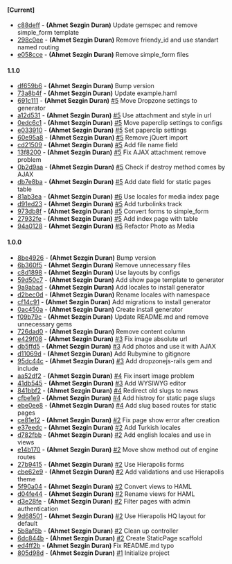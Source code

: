 
#### [Current]
 * [c88deff](../../commit/c88deff) - __(Ahmet Sezgin Duran)__ Update gemspec and remove simple_form template
 * [298c0ee](../../commit/298c0ee) - __(Ahmet Sezgin Duran)__ Remove friendy_id and use standart named routing
 * [e058cce](../../commit/e058cce) - __(Ahmet Sezgin Duran)__ Remove simple_form files

#### 1.1.0
 * [df659b6](../../commit/df659b6) - __(Ahmet Sezgin Duran)__ Bump version
 * [73a8b4f](../../commit/73a8b4f) - __(Ahmet Sezgin Duran)__ Update example.haml
 * [691c111](../../commit/691c111) - __(Ahmet Sezgin Duran)__ [#5](../../issues/5) Move Dropzone settings to generator
 * [a12d531](../../commit/a12d531) - __(Ahmet Sezgin Duran)__ [#5](../../issues/5) Use attachment and style in url
 * [0edc6c1](../../commit/0edc6c1) - __(Ahmet Sezgin Duran)__ [#5](../../issues/5) Move paperclip settings to configs
 * [e033910](../../commit/e033910) - __(Ahmet Sezgin Duran)__ [#5](../../issues/5) Set paperclip settings
 * [60e95a8](../../commit/60e95a8) - __(Ahmet Sezgin Duran)__ [#5](../../issues/5) Remove jQuert import
 * [cd21509](../../commit/cd21509) - __(Ahmet Sezgin Duran)__ [#5](../../issues/5) Add file name field
 * [13f8200](../../commit/13f8200) - __(Ahmet Sezgin Duran)__ [#5](../../issues/5) Fix AJAX attachment remove problem
 * [0b2d9aa](../../commit/0b2d9aa) - __(Ahmet Sezgin Duran)__ [#5](../../issues/5) Check if destroy method comes by AJAX
 * [db7e8ba](../../commit/db7e8ba) - __(Ahmet Sezgin Duran)__ [#5](../../issues/5) Add date field for static pages table
 * [81ab3ea](../../commit/81ab3ea) - __(Ahmet Sezgin Duran)__ [#6](../../issues/6) Use locales for media index page
 * [d91ed23](../../commit/d91ed23) - __(Ahmet Sezgin Duran)__ [#5](../../issues/5) Add turbolinks track
 * [973db8f](../../commit/973db8f) - __(Ahmet Sezgin Duran)__ [#5](../../issues/5) Convert forms to simple_form
 * [27932fe](../../commit/27932fe) - __(Ahmet Sezgin Duran)__ [#5](../../issues/5) Add index page with table
 * [94a0128](../../commit/94a0128) - __(Ahmet Sezgin Duran)__ [#5](../../issues/5) Refactor Photo as Media

#### 1.0.0
 * [8be4926](../../commit/8be4926) - __(Ahmet Sezgin Duran)__ Bump version
 * [6b360f5](../../commit/6b360f5) - __(Ahmet Sezgin Duran)__ Remove unnecessary files
 * [c8d1898](../../commit/c8d1898) - __(Ahmet Sezgin Duran)__ Use layouts by configs
 * [59d50c7](../../commit/59d50c7) - __(Ahmet Sezgin Duran)__ Add show page template to generator
 * [9a9abad](../../commit/9a9abad) - __(Ahmet Sezgin Duran)__ Add locales to install generator
 * [d2bec0d](../../commit/d2bec0d) - __(Ahmet Sezgin Duran)__ Rename locales with namespace
 * [cf14c91](../../commit/cf14c91) - __(Ahmet Sezgin Duran)__ Add migrations to install generator
 * [0ac450a](../../commit/0ac450a) - __(Ahmet Sezgin Duran)__ Create install generator
 * [f09b79c](../../commit/f09b79c) - __(Ahmet Sezgin Duran)__ Update README.md and remove unnecessary gems
 * [726dad0](../../commit/726dad0) - __(Ahmet Sezgin Duran)__ Remove content column
 * [e429f08](../../commit/e429f08) - __(Ahmet Sezgin Duran)__ [#3](../../issues/3) Fix image absolute url
 * [db5ffd5](../../commit/db5ffd5) - __(Ahmet Sezgin Duran)__ [#3](../../issues/3) Add photos and use it with AJAX
 * [d11069d](../../commit/d11069d) - __(Ahmet Sezgin Duran)__ Add Rubymine to gitignore
 * [95dc44c](../../commit/95dc44c) - __(Ahmet Sezgin Duran)__ [#3](../../issues/3) Add dropzonejs-rails gem and include
 * [aa52df2](../../commit/aa52df2) - __(Ahmet Sezgin Duran)__ [#4](../../issues/4) Fix insert image problem
 * [41db545](../../commit/41db545) - __(Ahmet Sezgin Duran)__ [#3](../../issues/3) Add WYSIWYG editor
 * [841bbf2](../../commit/841bbf2) - __(Ahmet Sezgin Duran)__ [#4](../../issues/4) Redirect old slugs to news
 * [cfbe1e9](../../commit/cfbe1e9) - __(Ahmet Sezgin Duran)__ [#4](../../issues/4) Add histroy for static page slugs
 * [ebe0ee8](../../commit/ebe0ee8) - __(Ahmet Sezgin Duran)__ [#4](../../issues/4) Add slug based routes for static pages
 * [ce81e12](../../commit/ce81e12) - __(Ahmet Sezgin Duran)__ [#2](../../issues/2) Fix page show error after creation
 * [e37eedc](../../commit/e37eedc) - __(Ahmet Sezgin Duran)__ [#2](../../issues/2) Add Turkish locales
 * [d782fbb](../../commit/d782fbb) - __(Ahmet Sezgin Duran)__ [#2](../../issues/2) Add english locales and use in views
 * [e14b170](../../commit/e14b170) - __(Ahmet Sezgin Duran)__ [#2](../../issues/2) Move show method out of engine routes
 * [27b9415](../../commit/27b9415) - __(Ahmet Sezgin Duran)__ [#2](../../issues/2) Use Hierapolis forms
 * [cbe62e9](../../commit/cbe62e9) - __(Ahmet Sezgin Duran)__ [#2](../../issues/2) Add validations and use Hierapolis theme
 * [5f90a04](../../commit/5f90a04) - __(Ahmet Sezgin Duran)__ [#2](../../issues/2) Convert views to HAML
 * [d04fe44](../../commit/d04fe44) - __(Ahmet Sezgin Duran)__ [#2](../../issues/2) Rename views for HAML
 * [d3e28fe](../../commit/d3e28fe) - __(Ahmet Sezgin Duran)__ [#2](../../issues/2) Filter pages with admin authentication
 * [9d68501](../../commit/9d68501) - __(Ahmet Sezgin Duran)__ [#2](../../issues/2) Use Hierapolis HQ layout for default
 * [5b8af6b](../../commit/5b8af6b) - __(Ahmet Sezgin Duran)__ [#2](../../issues/2) Clean up controller
 * [6dc844b](../../commit/6dc844b) - __(Ahmet Sezgin Duran)__ [#2](../../issues/2) Create StaticPage scaffold
 * [ed4ff2b](../../commit/ed4ff2b) - __(Ahmet Sezgin Duran)__ Fix README.md typo
 * [805d98d](../../commit/805d98d) - __(Ahmet Sezgin Duran)__ [#1](../../issues/1) Initialize project
